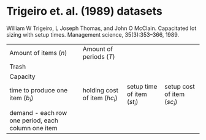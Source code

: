 # Trigeiro et. al. (1989) datasets

William W Trigeiro, L Joseph Thomas, and John O McClain. Capacitated
lot sizing with setup times. Management science, 35(3):353–366, 1989.

|   |  |   |   |
|---|---|---|---|
|Amount of items ($n$)| Amount of periods ($T$)|
|Trash|
|Capacity|
|time to produce one item ($b_i$)|holding cost of item ($hc_i$)| setup time of item ($st_i$)| setup cost of item ($sc_i$)|
|demand - each row one period, each column one item|

